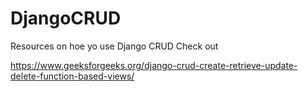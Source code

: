 # DjangoCRUD
Resources on hoe yo use Django CRUD
Check out

https://www.geeksforgeeks.org/django-crud-create-retrieve-update-delete-function-based-views/